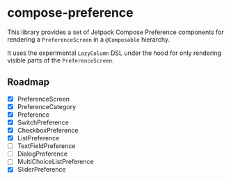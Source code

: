 # compose-preference

This library provides a set of Jetpack Compose Preference components for rendering a `PreferenceScreen` in a `@Composable` hierarchy.

It uses the experimental `LazyColumn` DSL under the hood for only rendering visible parts of the `PreferenceScreen`.

## Roadmap

- [x] PreferenceScreen
- [x] PreferenceCategory
- [x] Preference
- [x] SwitchPreference
- [x] CheckboxPreference
- [x] ListPreference
- [ ] TextFieldPreference
- [ ] DialogPreference
- [ ] MultiChoiceListPreference
- [x] SliderPreference
